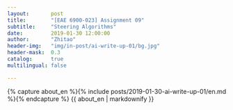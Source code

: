 ```yaml
---
layout:       post
title:        "[EAE 6900-023] Assignment 09"
subtitle:     "Steering Algorithms"
date:         2019-01-30 12:00:00
author:       "Zhitao"
header-img:   "img/in-post/ai-write-up-01/bg.jpg"
header-mask:  0.3
catalog:      true
multilingual: false

---
```


<!-- Chinese Version -->
<!-- <div class="zh post-container">
    {% capture about_zh %}{% include posts/2018-08-29-write-up-01/zh.md %}{% endcapture %}
    {{ about_zh | markdownify }}
</div> -->

<!-- English Version -->
<div class="en post-container">
    {% capture about_en %}{% include posts/2019-01-30-ai-write-up-01/en.md %}{% endcapture %}
    {{ about_en | markdownify }}
</div>

